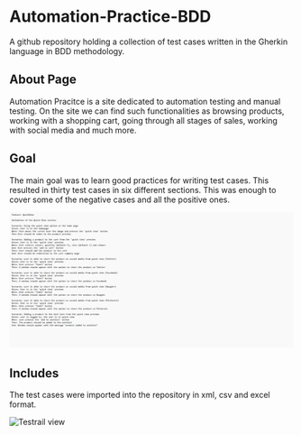 # Automation-Practice-BDD
A github repository holding a collection of test cases written in the Gherkin language in BDD methodology.

## About Page

Automation Pracitce is a site dedicated to automation testing and manual testing. On the site we can find such functionalities as browsing products, working with a shopping cart, going through all stages of sales, working with social media and much more.

## Goal

The main goal was to learn good practices for writing test cases. This resulted in thirty test cases in six different sections. This was enough to cover some of the negative cases and all the positive ones.

<img alt="Application view" src="https://github.com/Fibibb/Automation-Practice-BDD/blob/main/app.01.png">

## Includes

The test cases were imported into the repository in xml, csv and excel format.

<img alt="Testrail view" src="https://github.com/Fibibb/Automation-Practice-BDD/blob/main/BDD01.png">
